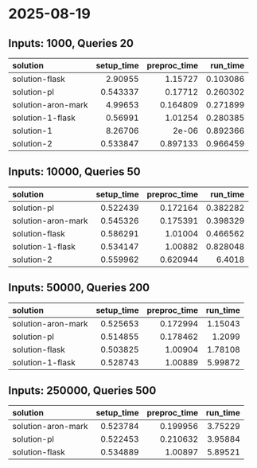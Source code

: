 # 2025-08-19

## Inputs: 1000, Queries 20

| solution           |   setup_time |   preproc_time |   run_time |
|:-------------------|-------------:|---------------:|-----------:|
| solution-flask     |     2.90955  |       1.15727  |   0.103086 |
| solution-pl        |     0.543337 |       0.17712  |   0.260302 |
| solution-aron-mark |     4.99653  |       0.164809 |   0.271899 |
| solution-1-flask   |     0.56991  |       1.01254  |   0.280385 |
| solution-1         |     8.26706  |       2e-06    |   0.892366 |
| solution-2         |     0.533847 |       0.897133 |   0.966459 |

## Inputs: 10000, Queries 50

| solution           |   setup_time |   preproc_time |   run_time |
|:-------------------|-------------:|---------------:|-----------:|
| solution-pl        |     0.522439 |       0.172164 |   0.382282 |
| solution-aron-mark |     0.545326 |       0.175391 |   0.398329 |
| solution-flask     |     0.586291 |       1.01004  |   0.466562 |
| solution-1-flask   |     0.534147 |       1.00882  |   0.828048 |
| solution-2         |     0.559962 |       0.620944 |   6.4018   |

## Inputs: 50000, Queries 200

| solution           |   setup_time |   preproc_time |   run_time |
|:-------------------|-------------:|---------------:|-----------:|
| solution-aron-mark |     0.525653 |       0.172994 |    1.15043 |
| solution-pl        |     0.514855 |       0.178462 |    1.2099  |
| solution-flask     |     0.503825 |       1.00904  |    1.78108 |
| solution-1-flask   |     0.528743 |       1.00889  |    5.99872 |

## Inputs: 250000, Queries 500

| solution           |   setup_time |   preproc_time |   run_time |
|:-------------------|-------------:|---------------:|-----------:|
| solution-aron-mark |     0.523784 |       0.199956 |    3.75229 |
| solution-pl        |     0.522453 |       0.210632 |    3.95884 |
| solution-flask     |     0.534889 |       1.00897  |    5.89521 |
